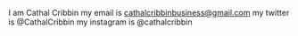 I am Cathal Cribbin
my email is cathalcribbinbusiness@gmail.com
my twitter is @CathalCribbin
my instagram is @cathalcribbin


